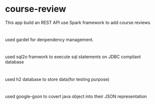 # course-review
This app build an REST API use Spark framework to add course reviews
#
used gardel for denpendency management.
#
used sql2o framwork to execute sql statements on JDBC compliant database
#
used h2 database to store data(for testing purpose)
#
used google-gson to covert java object into their JSON representation
